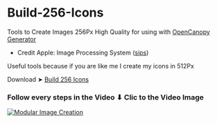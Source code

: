 # Build-256-Icons
Tools to Create Images 256Px High Quality for using with [OpenCanopy Generator](https://github.com/chris1111/OpenCanopy-Generator)
- Credit Apple: Image Processing System ([sips](https://ss64.com/osx/sips.html))

Useful tools because if you are like me I create my icons in 512Px

Download ➤ [Build 256 Icons]()

### Follow every steps in the Video ⬇︎ Clic to the Video Image

[![Modular Image Creation](https://user-images.githubusercontent.com/6248794/218287389-96444e32-0bf1-4886-9632-ccd2e1f3614d.png)](https://vimeo.com/874545514)

